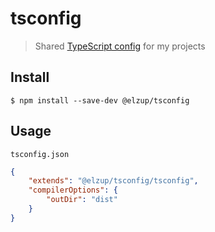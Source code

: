 # tsconfig

> Shared [TypeScript config](https://www.typescriptlang.org/docs/handbook/tsconfig-json.html) for my projects

## Install

```
$ npm install --save-dev @elzup/tsconfig
```

## Usage

`tsconfig.json`

```json
{
	"extends": "@elzup/tsconfig/tsconfig",
	"compilerOptions": {
		"outDir": "dist"
	}
}
```
